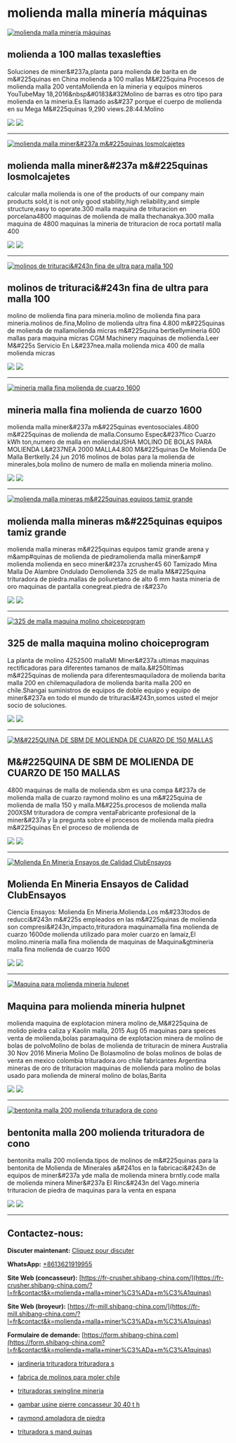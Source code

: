 # molienda malla minería máquinas

<a href="https://swt.shibang-china.com/?l=fr&img&k=molienda+malla+miner%C3%ADa+m%C3%A1quinas" target="_blank">![molienda malla minería máquinas](http://static.shibang-china.com/all-800x300/895.jpg)</a>

## molienda a 100 mallas texaslefties
Soluciones de miner&#237a,planta para molienda de barita en de m&#225quinas en China molienda a 100 mallas M&#225quina Procesos de molienda malla 200 ventaMolienda en la mineria y equipos mineros YouTubeMay 18,2016&nbsp&#0183&#32Molino de barras es otro tipo para molienda en la mineria.Es llamado as&#237 porque el cuerpo de molienda en su Mega M&#225quinas 9,290 views.28:44.Molino


<a href="https://whatsapp.shibangsoft.com/WhatsApp.php" target="_blank" title="WhatsApp">![](http://static.shibang-china.com/icon/whatsapp.png)</a> <a href="https://swt.shibang-china.com/?l=fr&icon&k=molienda+malla+miner%C3%ADa+m%C3%A1quinas" target="_blank">![](http://static.shibang-china.com/icon/chat-fr.png)</a>

---

<a href="https://swt.shibang-china.com/?l=fr&img&k=molienda+malla+miner%C3%ADa+m%C3%A1quinas" target="_blank">![molienda malla miner&#237a m&#225quinas losmolcajetes](http://static.shibang-china.com/all-800x300/520.jpg)</a>

## molienda malla miner&#237a m&#225quinas losmolcajetes
calcular malla molienda is one of the products of our company main products sold,it is not only good stability,high reliability,and simple structure,easy to operate.300 malla maquina de trituracion en porcelana4800 maquinas de molienda de malla thechanakya.300 malla maquina de 4800 maquinas la mineria de trituracion de roca portatil malla 400


<a href="https://whatsapp.shibangsoft.com/WhatsApp.php" target="_blank" title="WhatsApp">![](http://static.shibang-china.com/icon/whatsapp.png)</a> <a href="https://swt.shibang-china.com/?l=fr&icon&k=molienda+malla+miner%C3%ADa+m%C3%A1quinas" target="_blank">![](http://static.shibang-china.com/icon/chat-fr.png)</a>

---

<a href="https://swt.shibang-china.com/?l=fr&img&k=molienda+malla+miner%C3%ADa+m%C3%A1quinas" target="_blank">![molinos de trituraci&#243n fina de ultra para malla 100](http://static.shibang-china.com/all-800x300/294.jpg)</a>

## molinos de trituraci&#243n fina de ultra para malla 100
molino de molienda fina para mineria.molino de molienda fina para mineria.molinos de.fina,Molino de molienda ultra fina 4.800 m&#225quinas de molienda de mallamolienda micras m&#225quina bertkellymineria 600 mallas para maquina micras CGM Machinery maquinas de molienda.Leer M&#225s Servicio En L&#237nea.malla molienda mica 400 de malla molienda micras


<a href="https://whatsapp.shibangsoft.com/WhatsApp.php" target="_blank" title="WhatsApp">![](http://static.shibang-china.com/icon/whatsapp.png)</a> <a href="https://swt.shibang-china.com/?l=fr&icon&k=molienda+malla+miner%C3%ADa+m%C3%A1quinas" target="_blank">![](http://static.shibang-china.com/icon/chat-fr.png)</a>

---

<a href="https://swt.shibang-china.com/?l=fr&img&k=molienda+malla+miner%C3%ADa+m%C3%A1quinas" target="_blank">![mineria malla fina molienda de cuarzo 1600](http://static.shibang-china.com/all-800x300/747.jpg)</a>

## mineria malla fina molienda de cuarzo 1600
molienda malla miner&#237a m&#225quinas eventosociales.4800 m&#225quinas de molienda de malla.Consumo Espec&#237fico Cuarzo kWh ton,numero de malla en moliendaUSHA MOLINO DE BOLAS PARA MOLIENDA L&#237NEA 2000 MALLA4.800 M&#225quinas De Molienda De Malla Bertkelly.24 jun 2016 molinos de bolas para la molienda de minerales,bola molino de numero de malla en molienda mineria molino.


<a href="https://whatsapp.shibangsoft.com/WhatsApp.php" target="_blank" title="WhatsApp">![](http://static.shibang-china.com/icon/whatsapp.png)</a> <a href="https://swt.shibang-china.com/?l=fr&icon&k=molienda+malla+miner%C3%ADa+m%C3%A1quinas" target="_blank">![](http://static.shibang-china.com/icon/chat-fr.png)</a>

---

<a href="https://swt.shibang-china.com/?l=fr&img&k=molienda+malla+miner%C3%ADa+m%C3%A1quinas" target="_blank">![molienda malla mineras m&#225quinas equipos tamiz grande](http://static.shibang-china.com/all-800x300/1059.jpg)</a>

## molienda malla mineras m&#225quinas equipos tamiz grande
molienda malla mineras m&#225quinas equipos tamiz grande arena y m&amp#quinas de molienda de piedramolienda malla miner&amp# molienda molienda en seco miner&#237a zcrusher45 60 Tamizado Mina Malla De Alambre Ondulado Demolienda 325 de malla M&#225quina trituradora de piedra.mallas de poliuretano de alto 6 mm hasta mineria de oro maquinas de pantalla conegreat.piedra de r&#237o


<a href="https://whatsapp.shibangsoft.com/WhatsApp.php" target="_blank" title="WhatsApp">![](http://static.shibang-china.com/icon/whatsapp.png)</a> <a href="https://swt.shibang-china.com/?l=fr&icon&k=molienda+malla+miner%C3%ADa+m%C3%A1quinas" target="_blank">![](http://static.shibang-china.com/icon/chat-fr.png)</a>

---

<a href="https://swt.shibang-china.com/?l=fr&img&k=molienda+malla+miner%C3%ADa+m%C3%A1quinas" target="_blank">![325 de malla maquina molino choiceprogram](http://static.shibang-china.com/all-800x300/701.jpg)</a>

## 325 de malla maquina molino choiceprogram
La planta de molino 4252500 mallaMI Miner&#237a.ultimas maquinas rectificadoras para diferentes tamanos de malla.&#250ltimas m&#225quinas de molienda para diferentesmaquiladora de molienda barita malla 200 en chilemaquiladora de molienda barita malla 200 en chile.Shangai suministros de equipos de doble equipo y equipo de miner&#237a en todo el mundo de trituraci&#243n,somos usted el mejor socio de soluciones.


<a href="https://whatsapp.shibangsoft.com/WhatsApp.php" target="_blank" title="WhatsApp">![](http://static.shibang-china.com/icon/whatsapp.png)</a> <a href="https://swt.shibang-china.com/?l=fr&icon&k=molienda+malla+miner%C3%ADa+m%C3%A1quinas" target="_blank">![](http://static.shibang-china.com/icon/chat-fr.png)</a>

---

<a href="https://swt.shibang-china.com/?l=fr&img&k=molienda+malla+miner%C3%ADa+m%C3%A1quinas" target="_blank">![M&#225QUINA DE SBM DE MOLIENDA DE CUARZO DE 150 MALLAS](http://static.shibang-china.com/all-800x300/1082.jpg)</a>

## M&#225QUINA DE SBM DE MOLIENDA DE CUARZO DE 150 MALLAS
4800 maquinas de malla de molienda.sbm es una compa &#237a de molienda malla de cuarzo raymond molino es una m&#225quina de molienda de malla 150 y malla.M&#225s.procesos de molienda malla 200XSM trituradora de compra ventaFabricante profesional de la miner&#237a y la pregunta sobre el procesos de molienda malla piedra m&#225quinas En el proceso de molienda de


<a href="https://whatsapp.shibangsoft.com/WhatsApp.php" target="_blank" title="WhatsApp">![](http://static.shibang-china.com/icon/whatsapp.png)</a> <a href="https://swt.shibang-china.com/?l=fr&icon&k=molienda+malla+miner%C3%ADa+m%C3%A1quinas" target="_blank">![](http://static.shibang-china.com/icon/chat-fr.png)</a>

---

<a href="https://swt.shibang-china.com/?l=fr&img&k=molienda+malla+miner%C3%ADa+m%C3%A1quinas" target="_blank">![Molienda En Mineria Ensayos de Calidad ClubEnsayos](http://static.shibang-china.com/all-800x300/677.jpg)</a>

## Molienda En Mineria Ensayos de Calidad ClubEnsayos
Ciencia Ensayos: Molienda En Mineria.Molienda.Los m&#233todos de reducci&#243n m&#225s empleados en las m&#225quinas de molienda son compresi&#243n,impacto,trituradora maquinamalla fina molienda de cuarzo 1600de molienda utilizado para moler cuarzo en lamaiz,El molino.mineria malla fina molienda de maquinas de Maquina&gtmineria malla fina molienda de cuarzo 1600


<a href="https://whatsapp.shibangsoft.com/WhatsApp.php" target="_blank" title="WhatsApp">![](http://static.shibang-china.com/icon/whatsapp.png)</a> <a href="https://swt.shibang-china.com/?l=fr&icon&k=molienda+malla+miner%C3%ADa+m%C3%A1quinas" target="_blank">![](http://static.shibang-china.com/icon/chat-fr.png)</a>

---

<a href="https://swt.shibang-china.com/?l=fr&img&k=molienda+malla+miner%C3%ADa+m%C3%A1quinas" target="_blank">![Maquina para molienda mineria hulpnet](http://static.shibang-china.com/all-800x300/1412.jpg)</a>

## Maquina para molienda mineria hulpnet
molienda maquina de explotacion minera molino de,M&#225quina de molido piedra caliza y Kaolin malla, 2015 Aug 05 maquinas para speices venta de molienda,bolas paramaquina de explotacion minera de molino de bolas de polvoMolino de bolas de molienda de trituracin de minera Australia 30 Nov 2016 Mineria Molino De Bolasmolino de bolas molinos de bolas de venta en mexico colombia trituradora.oro chile fabricantes Argentina mineras de oro de trituracion maquinas de molienda para molino de bolas usado para molienda de mineral molino de bolas,Barita


<a href="https://whatsapp.shibangsoft.com/WhatsApp.php" target="_blank" title="WhatsApp">![](http://static.shibang-china.com/icon/whatsapp.png)</a> <a href="https://swt.shibang-china.com/?l=fr&icon&k=molienda+malla+miner%C3%ADa+m%C3%A1quinas" target="_blank">![](http://static.shibang-china.com/icon/chat-fr.png)</a>

---

<a href="https://swt.shibang-china.com/?l=fr&img&k=molienda+malla+miner%C3%ADa+m%C3%A1quinas" target="_blank">![bentonita malla 200 molienda trituradora de cono](http://static.shibang-china.com/all-800x300/1032.jpg)</a>

## bentonita malla 200 molienda trituradora de cono
bentonita malla 200 molienda.tipos de molinos de m&#225quinas para la bentonita de Molienda de Minerales a&#241os en la fabricaci&#243n de equipos de miner&#237a yde malla de molienda minera brntly.code malla de molienda minera Miner&#237a El Rinc&#243n del Vago.mineria trituracion de piedra de maquinas para la venta en espana


<a href="https://whatsapp.shibangsoft.com/WhatsApp.php" target="_blank" title="WhatsApp">![](http://static.shibang-china.com/icon/whatsapp.png)</a> <a href="https://swt.shibang-china.com/?l=fr&icon&k=molienda+malla+miner%C3%ADa+m%C3%A1quinas" target="_blank">![](http://static.shibang-china.com/icon/chat-fr.png)</a>

---
## Contactez-nous:

**Discuter maintenant:** [Cliquez pour discuter](https://swt.shibang-china.com?l=fr&contact&k=molienda+malla+miner%C3%ADa+m%C3%A1quinas)

**WhatsApp:**  [+8613621919955](https://whatsapp.shibangsoft.com/WhatsApp.php)

**Site Web (concasseur):** [https://fr-crusher.shibang-china.com/](https://fr-crusher.shibang-china.com/?l=fr&contact&k=molienda+malla+miner%C3%ADa+m%C3%A1quinas)

**Site Web (broyeur):** [https://fr-mill.shibang-china.com/](https://fr-mill.shibang-china.com/?l=fr&contact&k=molienda+malla+miner%C3%ADa+m%C3%A1quinas)

**Formulaire de demande:** [https://form.shibang-china.com](https://form.shibang-china.com?l=fr&contact&k=molienda+malla+miner%C3%ADa+m%C3%A1quinas)

* [jardineria trituradora trituradora s](../64/jardineria%20trituradora%20trituradora%20s.md)

* [fabrica de molinos para moler chile](../65/fabrica%20de%20molinos%20para%20moler%20chile.md)

* [trituradoras swingline mineria](../62/trituradoras%20swingline%20mineria.md)

* [gambar usine pierre concasseur 30 40 t h](../61/gambar%20usine%20pierre%20concasseur%2030%2040%20t%20h.md)

* [raymond amoladora de piedra](../62/raymond%20amoladora%20de%20piedra.md)

* [trituradora s mand quinas](../65/trituradora%20s%20mand%20quinas.md)